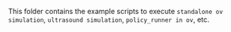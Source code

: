 This folder contains the example scripts to execute `standalone ov simulation`, `ultrasound simulation`, `policy_runner in ov`, etc.

